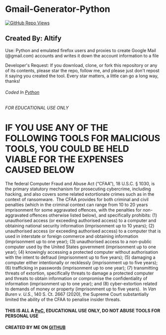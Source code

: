 # Gmail-Generator-Python
<a href="https://github.com/Altify-Developing"><img alt="GitHub Repo Views" src="https://views.whatilearened.today/views/github/Altify-Development/Gmail-Generator-Python.svg"></a>
## Created By: Altify

Use: Python and emulated firefox users and proxies to create Google Mail (@gmail.com) accounts and writes it down the account information to a file

Developer's Request: If you download, clone, or fork this repository or any of its contents, please star the repo, follow me, and please just don't repost it saying you created the tool. Every star matters, a little can go a long way, thanks!

###### Coded In [Python](https://www.python.org/)
###### FOR EDUCATIONAL USE ONLY
<div>
<h1>
IF YOU USE ANY OF THE FOLLOWING TOOLS FOR MALICIOUS TOOLS, YOU COULD BE HELD VIABLE FOR THE EXPENSES CAUSED BELOW
</h1>
   <p>The federal Computer Fraud and Abuse Act (&ldquo;CFAA&rdquo;), 18 U.S.C. &sect; 1030, is the primary statutory mechanism for prosecuting cybercrime, including hacking, and also covers some related extortionate crimes such as in the context of ransomware.&nbsp; The CFAA provides for both criminal and civil penalties (which in the criminal context can range from 10 to 20 years imprisonment for some aggravated offences, with the penalties for non-aggravated offences otherwise listed below), and specifically prohibits: (1) unauthorised access (or exceeding authorised access) to a computer and obtaining national security information (imprisonment up to 10 years); (2) unauthorised access (or exceeding authorised access) to a computer that is used in interstate or foreign commerce and obtaining information (imprisonment up to one year); (3) unauthorised access to a non-public computer used by the United States government (imprisonment up to one year); (4) knowingly accessing a protected computer without authorisation with the intent to defraud (imprisonment up to five years); (5) damaging a computer either intentionally or recklessly (imprisonment up to five years); (6) trafficking in passwords (imprisonment up to one year); (7) transmitting threats of extortion, specifically threats to damage a protected computer and threats to obtain information or compromise the confidentiality of information (imprisonment up to one year); and (8) cyber-extortion related to demands of money or property (imprisonment up to five years).&nbsp; In <em>Van Buren v. U.S.</em>, 140 S. Ct. 2667 (2020), the Supreme Court substantially limited the ability of the CFAA to penalise insider threats.&nbsp;</p>
  </div>
  <div>
  </div>
  <div>
  <h4>THIS IS ALL A <a href="https://en.wikipedia.org/wiki/Proof_of_concept">PoC</a>, EDUCATIONAL USE ONLY, DO NOT ABUSE TOOLS FOR PERSONAL USE</h4>
  </div>
  <div>
  <h4>CREATED BY ME ON <a href="https://github.com/Altify-Developing">GITHUB</a></h4>
  </div>
